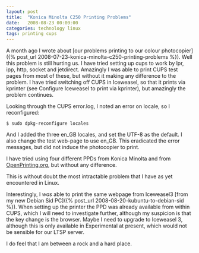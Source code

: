 ```yaml
---
layout: post
title:  "Konica Minolta C250 Printing Problems"
date:   2008-08-23 00:00:00
categories: technology linux
tags: printing cups 
---
```


A month ago I wrote about [our problems printing to our colour photocopier]({% post_url 2008-07-23-konica-minolta-c250-printing-problems %}).  Well this problem is still hurting us.  I have tried setting up cups to work by lpr, ipp, http, socket and jetdirect.  Amazingly I was able to print CUPS test pages from most of these, but without it making any difference to the problem.  I have tried switching off CUPS in Iceweasel, so that it prints via kprinter (see Configure Iceweasel to print via kprinter), but amazingly the problem continues.

Looking through the CUPS error.log, I noted an error on locale, so I reconfigured:

    $ sudo dpkg-reconfigure locales

And I added the three en\_GB locales, and set the UTF-8 as the default.  I also change the test web-page to use en\_GB.  This eradicated the error messages, but did not induce the photocopier to print.

I have tried using four different PPDs from Konica Minolta and from [OpenPrinting.org](http://openprinting.org), but without any difference.

This is without doubt the most intractable problem that I have as yet encountered in Linux.

Interestingly, I *was* able to print the same webpage from Iceweasel3 [from my new Debian Sid PC]({% post_url 2008-08-20-kubuntu-to-debian-sid %}).  When setting up the printer the PPD was already available from within CUPS, which I will need to investigate further, although my suspicion is that the key change is the browser.  Maybe I need to upgrade to Iceweasel 3, although this is only available in Experimental at present, which would not be sensible for our LTSP server.

I do feel that I am between a rock and a hard place.
